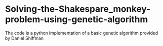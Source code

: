 # Solving-the-Shakespare_monkey-problem-using-genetic-algorithm
The code is a python implementation of a basic genetic algorithm provided by Daniel Shiffman
